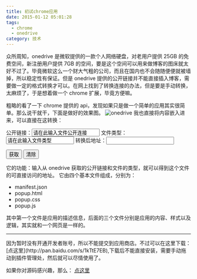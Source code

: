 ```yaml
---
title: 初试chrome应用
date: 2015-01-12 05:01:28
tags:
  - chrome
  - onedrive
category: 技术
---
```


众所周知，onedrive 是微软提供的一款个人网络硬盘，对老用户提供 25GB 的免费空间，新注册用户提供 7GB 的空间，要是这个空间可以用来做博客的图床就太好不过了。毕竟微软这么一个财大气粗的公司，而且在国内也不会随随便便就被墙掉，所以稳定性有保证。但是 onedrive 提供的公开链接并不能直接插入博客，需要做一定的格式转换才可以。在网上找到了转换连接的办法，但是要是手动转换，太麻烦了，于是想着做一个 chrome 扩展，毕竟方便嘛。

<!-- more -->

粗略的看了一下 chrome 提供的 api，发现如果只是做一个简单的应用其实很简单。那么说干就干，下面是做好的效果图。
![onedrive](/imgs/2015-01-11_210833.png)
我也直接将内容嵌入进来，可以直接在这转换：

<link rel="stylesheet" href="/css-my/popup.css">
<script src="/js-my/popup.js"></script>
<div id="driver">
	<span>公开链接：</span><input id="one_before" type="text" value="请在此输入文件公开连接">
	<span>文件类型：</span><input id="one_type" type="text" value="请在此输入文件类型">
	<span>转换后地址：</span><input id="one_after" type="text">
	<p><input id="chage" class="btn" type="button" value="获取" /> <input id="clean" class="btn" type="button" value="清除" /></p>
</div>

它的功能：输入从 onedrive 获取的公开链接和文件的类型，就可以得到这个文件的可直接访问的地址。
它由四个基本文件组成，分别为：

- manifest.json
- popup.html
- popup.css
- popup.js

其中第一个文件是应用的描述信息，后面的三个文件分别是应用的内容、样式以及逻辑，其实就和一个网页是一样的。

<hr>
因为暂时没有开通开发者账号，所以不能提交到应用商店。不过可以在这里下载：
[点这里](http://pan.baidu.com/s/1kTtE7EB),下载后不能直接安装，需要手动拖动到插件管理处，然后就可以尽情使用了。

如果你对源码感兴趣，那么：
[点这里](https://github.com/kisnows/chrome_onedriveChanger)
